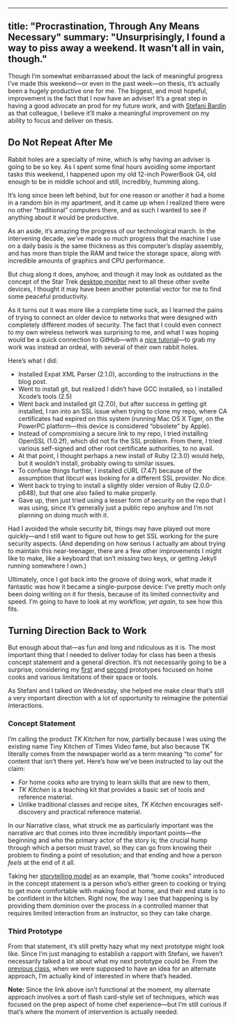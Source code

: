 ---
title: "Procrastination, Through Any Means Necessary"
summary: "Unsurprisingly, I found a way to piss away a weekend. It wasn’t all in vain, though."
--

Though I’m somewhat embarrassed about the lack of meaningful progress I’ve made this weekend—or even in the past week—on thesis, it’s actually been a hugely productive one for me. The biggest, and most hopeful, improvement is the fact that I now have an adviser! It’s a great step in having a good advocate an prod for my future work, and with [Stefani Bardin][sb] as that colleague, I believe it’ll make a meaningful improvement on my ability to focus and deliver on thesis.

[sb]: http://www.stefanibardin.net/

## Do Not Repeat After Me

Rabbit holes are a specialty of mine, which is why having an adviser is going to be so key. As I spent some final hours avoiding some important tasks this weekend, I happened upon my old 12-inch PowerBook G4, old enough to be in middle school and still, incredibly, humming along.

It’s long since been left behind, but for one reason or another it had a home in a random bin in my apartment, and it came up when I realized there were no other “traditional” computers there, and as such I wanted to see if anything about it would be productive.

As an aside, it’s amazing the progress of our technological march. In the intervening decade, we’ve made so much progress that the machine I use on a daily basis is the same thickness as this computer’s display assembly, and has more than triple the RAM and twice the storage space, along with incredible amounts of graphics and CPU performance. 

But chug along it does, anyhow, and though it may look as outdated as the concept of the Star Trek [desktop monitor][ma-desktop-monitor] next to all these other svelte devices, I thought it may have been another potential vector for me to find some peaceful productivity.

[ma-desktop-monitor]: http://memory-alpha.wikia.com/wiki/Desktop_monitor

As it turns out it was more like a complete time suck, as I learned the pains of trying to connect an older device to networks that were designed with completely different modes of security. The fact that I could even connect to my own wireless network was surprising to me, and what I was hoping would be a quick connection to GitHub—with a [nice tutorial][git-tiger]—to grab my work was instead an ordeal, with several of their own rabbit holes.

[git-tiger]: http://funkaoshi.com/blog/building-git-on-mac-os-x

Here’s what I did:

- Installed Expat XML Parser (2.1.0), according to the instructions in the blog post.
- Went to install git, but realized I didn’t have GCC installed, so I installed Xcode’s tools (2.5)
- Went back and installed git (2.7.0), but after success in getting git installed, I ran into an SSL issue when trying to clone my repo, where CA certificates had expired on this system (running Mac OS X Tiger, on the PowerPC platform—this device is considered “obsolete” by Apple).
- Instead of compromising a secure link to my repo, I tried installing OpenSSL (1.0.2f), which did not fix the SSL problem. From there, I tried various self-signed and other root certificate authorities, to no avail.
- At that point, I thought perhaps a new install of Ruby (2.3.0) would help, but it wouldn’t install, probably owing to similar issues.
- To confuse things further, I installed cURL (7.47) because of the assumption that libcurl was looking for a different SSL provider. No dice.
- Went back to trying to install a slightly older version of Ruby (2.0.0-p648), but that one also failed to make properly.
- Gave up, then just tried using a lesser form of security on the repo that I was using, since it’s generally just a public repo anyhow and I’m not planning on doing much with it.

Had I avoided the whole security bit, things may have played out more quickly—and I still want to figure out how to get SSL working for the pure security aspects. (And depending on how serious I actually am about trying to maintain this near-teenager, there are a few other improvements I might like to make, like a keyboard that isn’t missing two keys, or getting Jekyll running somewhere I own.)

Ultimately, once I got back into the groove of doing work, what made it fantastic was how it became a single-purpose device: I’ve pretty much only been doing writing on it for thesis, because of its limited connectivity and speed. I’m going to have to look at my workflow, *yet again*, to see how this fits.

## Turning Direction Back to Work

But enough about that—as fun and long and ridiculous as it is. The most important thing that I needed to deliver today for class has been a thesis concept statement and a general direction. It’s not necessarily going to be a surprise, considering my [first][1st proto] and [second][2nd proto] prototypes focused on home cooks and various limitations of their space or tools.

[1st proto]: http://nicbarajas.github.io/sva-ixd-thesis/2015/11/15/first-prototype-learnings-results/
[2nd proto]: / "TK"

As Stefani and I talked on Wednesday, she helped me make clear that’s still a very important direction with a lot of opportunity to reimagine the potential interactions.

### Concept Statement

I’m calling the product *TK Kitchen* for now, partially because I was using the existing name Tiny Kitchen of Times Video fame, but also because TK literally comes from the newspaper world as a term meaning “to come” for content that isn’t there yet. Here’s how we’ve been instructed to lay out the claim:

- *For* home cooks *who* are trying to learn skills that are new to them,
- *TK Kitchen* is a teaching kit that provides a basic set of tools and reference material.
- Unlike traditional classes and recipe sites, *TK Kitchen* encourages self-discovery and practical reference material.

In our Narrative class, what struck me as particularly important was the narrative arc that comes into three incredibly important points—the beginning and who the primary actor of the story is; the crucial hump through which a person must travel, so they can go from knowing their problem to finding a point of resolution; and that ending and how a person *feels* at the end of it all.

Taking her [storytelling model][] as an example, that “home cooks” introduced in the concept statement is a person who’s either green to cooking or trying to get more comfortable with making food at home, and their end state is to be confident in the kitchen. Right now, the way I see that happening is by providing them dominion over the process in a controlled manner that requires limited interaction from an instructor, so they can take charge.

[storytelling model]: http://www.greatnorthelectric.com/blog/2015/1/14/who-is-telling-the-best-product-brand-and-experience-stories

### Third Prototype

From that statement, it’s still pretty hazy what my next prototype might look like. Since I’m just managing to establish a rapport with Stefani, we haven’t necessarily talked a lot about what my next prototype could be. From the [previous class][], when we were supposed to have an idea for an alternate approach, I’m actually kind of interested in where that’s headed.

**Note:** Since the link above isn’t functional at the moment, my alternate approach involves a sort of flash card-style set of techniques, which was focused on the prep aspect of home chef experience—but I’m still curious if that’s where the moment of intervention is actually needed.

[previous class]: / "TK"